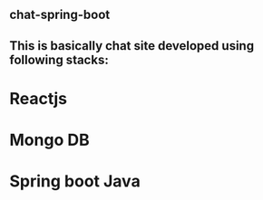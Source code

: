 ## chat-spring-boot ##

## This is basically chat site developed using following stacks:

 # Reactjs
 # Mongo DB
 # Spring boot Java

